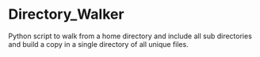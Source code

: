 # Directory_Walker
Python script to walk from a home directory and include all sub directories and build a copy in a single directory of all unique files.
